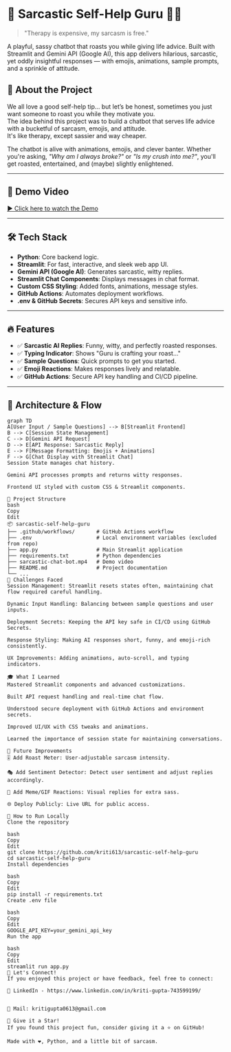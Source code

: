 # 🧠 Sarcastic Self-Help Guru 🤖💬  
> "Therapy is expensive, my sarcasm is free."

A playful, sassy chatbot that roasts you while giving life advice. Built with Streamlit and Gemini API (Google AI), this app delivers hilarious, sarcastic, yet oddly insightful responses — with emojis, animations, sample prompts, and a sprinkle of attitude.


## 🚀 About the Project

We all love a good self-help tip… but let’s be honest, sometimes you just want someone to roast you while they motivate you.  
The idea behind this project was to build a chatbot that serves life advice with a bucketful of sarcasm, emojis, and attitude.  
It's like therapy, except sassier and way cheaper.

The chatbot is alive with animations, emojis, and clever banter. Whether you're asking, *"Why am I always broke?"* or *"Is my crush into me?"*, you'll get roasted, entertained, and (maybe) slightly enlightened.

---

## 🎨 Demo Video

[▶️ Click here to watch the Demo]("https://www.youtube.com/watch?v=chbFbRaWtBs")

---

## 🛠️ Tech Stack

- **Python**: Core backend logic.
- **Streamlit**: For fast, interactive, and sleek web app UI.
- **Gemini API (Google AI)**: Generates sarcastic, witty replies.
- **Streamlit Chat Components**: Displays messages in chat format.
- **Custom CSS Styling**: Added fonts, animations, message styles.
- **GitHub Actions**: Automates deployment workflows.
- **.env & GitHub Secrets**: Secures API keys and sensitive info.

---

## 🔥 Features

- ✅ **Sarcastic AI Replies**: Funny, witty, and perfectly roasted responses.
- ✅ **Typing Indicator**: Shows "Guru is crafting your roast..."
- ✅ **Sample Questions**: Quick prompts to get you started.
- ✅ **Emoji Reactions**: Makes responses lively and relatable.
- ✅ **GitHub Actions**: Secure API key handling and CI/CD pipeline.

---

## 🧩 Architecture & Flow

```mermaid
graph TD
A[User Input / Sample Questions] --> B[Streamlit Frontend]
B --> C[Session State Management]
C --> D[Gemini API Request]
D --> E[API Response: Sarcastic Reply]
E --> F[Message Formatting: Emojis + Animations]
F --> G[Chat Display with Streamlit Chat]
Session State manages chat history.

Gemini API processes prompts and returns witty responses.

Frontend UI styled with custom CSS & Streamlit components.

📂 Project Structure
bash
Copy
Edit
📦 sarcastic-self-help-guru
├── .github/workflows/       # GitHub Actions workflow
├── .env                     # Local environment variables (excluded from repo)
├── app.py                   # Main Streamlit application
├── requirements.txt         # Python dependencies
├── sarcastic-chat-bot.mp4   # Demo video
├── README.md                # Project documentation
└── ...
🚧 Challenges Faced
Session Management: Streamlit resets states often, maintaining chat flow required careful handling.

Dynamic Input Handling: Balancing between sample questions and user inputs.

Deployment Secrets: Keeping the API key safe in CI/CD using GitHub Secrets.

Response Styling: Making AI responses short, funny, and emoji-rich consistently.

UX Improvements: Adding animations, auto-scroll, and typing indicators.

🎓 What I Learned
Mastered Streamlit components and advanced customizations.

Built API request handling and real-time chat flow.

Understood secure deployment with GitHub Actions and environment secrets.

Improved UI/UX with CSS tweaks and animations.

Learned the importance of session state for maintaining conversations.

🚀 Future Improvements
🎚️ Add Roast Meter: User-adjustable sarcasm intensity.

🎭 Add Sentiment Detector: Detect user sentiment and adjust replies accordingly.

🎉 Add Meme/GIF Reactions: Visual replies for extra sass.

🌐 Deploy Publicly: Live URL for public access.

📩 How to Run Locally
Clone the repository

bash
Copy
Edit
git clone https://github.com/kriti613/sarcastic-self-help-guru
cd sarcastic-self-help-guru
Install dependencies

bash
Copy
Edit
pip install -r requirements.txt
Create .env file

bash
Copy
Edit
GOOGLE_API_KEY=your_gemini_api_key
Run the app

bash
Copy
Edit
streamlit run app.py
🙌 Let's Connect!
If you enjoyed this project or have feedback, feel free to connect:

💼 LinkedIn - https://www.linkedin.com/in/kriti-gupta-743599199/


📩 Mail: kritigupta0613@gmail.com

🌟 Give it a Star!
If you found this project fun, consider giving it a ⭐️ on GitHub!

Made with ❤️, Python, and a little bit of sarcasm.